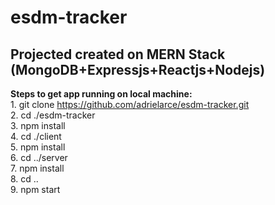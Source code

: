 # esdm-tracker
## Projected created on MERN Stack (MongoDB+Expressjs+Reactjs+Nodejs)
**Steps to get app running on local machine:**  
	1. git clone https://github.com/adrielarce/esdm-tracker.git  
	2. cd ./esdm-tracker  
	3. npm install  
	4. cd ./client  
	5. npm install  
	6. cd ../server  
	7. npm install  
	8. cd ..  
	9. npm start  
